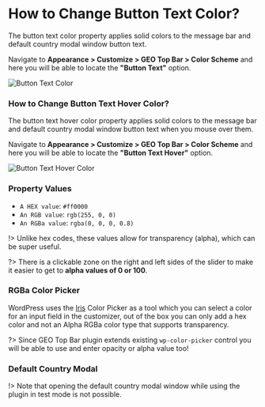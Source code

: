 # How to Change Button Text Color?

The button text color property applies solid colors to the message bar and default country modal window button text.

Navigate to **Appearance > Customize > GEO Top Bar > Color Scheme** and here you will be able to locate the **"Button Text"** option.

![Button Text Color](http://res.cloudinary.com/mypreview/image/upload/v1492223475/message-text-color_x8t4c3.gif)

### How to Change Button Text Hover Color?

The button text hover color property applies solid colors to the message bar and default country modal window button text when you mouse over them.

Navigate to **Appearance > Customize > GEO Top Bar > Color Scheme** and here you will be able to locate the **"Button Text Hover"** option.

![Button Text Hover Color](http://res.cloudinary.com/mypreview/image/upload/v1492226739/button-text-hover-color_dyxakw.gif)

### Property Values

* ```A HEX value```: ```#ff0000```
* ```An RGB value```: ```rgb(255, 0, 0)```
* ```An RGBa value```: ```rgba(0, 0, 0, 0.8)```

!> Unlike hex codes, these values allow for transparency (alpha), which can be super useful.

?> There is a clickable zone on the right and left sides of the slider to make it easier to get to **alpha values of 0 or 100**.

### RGBa Color Picker

WordPress uses the [Iris](http://automattic.github.io/Iris/) Color Picker as a tool which you can select a color for an input field in the customizer, out of the box you can only add a hex color and not an Alpha RGBa color type that supports transparency.

?> Since GEO Top Bar plugin extends existing ```wp-color-picker``` control you will be able to use and enter opacity or alpha value too!

### Default Country Modal

!> Note that opening the default country modal window while using the plugin in test mode is not possible.
